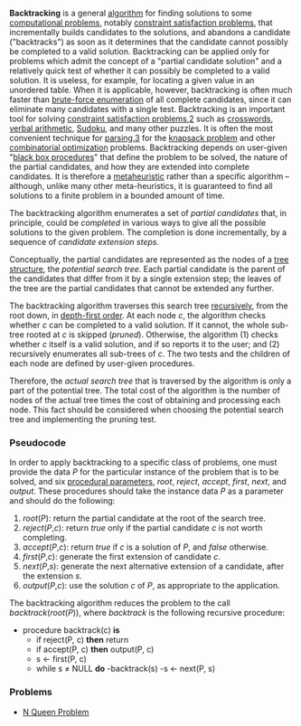 **Backtracking** is a general [algorithm](https://en.wikipedia.org/wiki/Algorithm "Algorithm") for finding solutions to some [computational problems](https://en.wikipedia.org/wiki/Computational_problem "Computational problem"), notably [constraint satisfaction problems](https://en.wikipedia.org/wiki/Constraint_satisfaction_problem "Constraint satisfaction problem"), that incrementally builds candidates to the solutions, and abandons a candidate ("backtracks") as soon as it determines that the candidate cannot possibly be completed to a valid solution.
Backtracking can be applied only for problems which admit the concept of a "partial candidate solution" and a relatively quick test of whether it can possibly be completed to a valid solution. It is useless, for example, for locating a given value in an unordered table. When it is applicable, however, backtracking is often much faster than [brute-force enumeration](https://en.wikipedia.org/wiki/Brute-force_search "Brute-force search") of all complete candidates, since it can eliminate many candidates with a single test.
Backtracking is an important tool for solving [constraint satisfaction problems](https://en.wikipedia.org/wiki/Constraint_satisfaction_problem "Constraint satisfaction problem"),[2](https://en.wikipedia.org/wiki/Backtracking#cite_note-BiereHeule2009-2) such as [crosswords](https://en.wikipedia.org/wiki/Crosswords "Crosswords"), [verbal arithmetic](https://en.wikipedia.org/wiki/Verbal_arithmetic "Verbal arithmetic"), [Sudoku](https://en.wikipedia.org/wiki/Algorithmics_of_sudoku "Algorithmics of sudoku"), and many other puzzles. It is often the most convenient technique for [parsing](https://en.wikipedia.org/wiki/Parsing "Parsing"),[3](https://en.wikipedia.org/wiki/Backtracking#cite_note-Watson2017-3) for the [knapsack problem](https://en.wikipedia.org/wiki/Knapsack_problem "Knapsack problem") and other [combinatorial optimization](https://en.wikipedia.org/wiki/Combinatorial_optimization "Combinatorial optimization") problems.
Backtracking depends on user-given "[black box procedures](https://en.wikipedia.org/wiki/Procedural_parameter "Procedural parameter")" that define the problem to be solved, the nature of the partial candidates, and how they are extended into complete candidates. It is therefore a [metaheuristic](https://en.wikipedia.org/wiki/Metaheuristic "Metaheuristic") rather than a specific algorithm – although, unlike many other meta-heuristics, it is guaranteed to find all solutions to a finite problem in a bounded amount of time.

The backtracking algorithm enumerates a set of _partial candidates_ that, in principle, could be _completed_ in various ways to give all the possible solutions to the given problem. The completion is done incrementally, by a sequence of _candidate extension steps._

Conceptually, the partial candidates are represented as the nodes of a [tree structure](https://en.wikipedia.org/wiki/Tree_structure "Tree structure"), the _potential search tree._ Each partial candidate is the parent of the candidates that differ from it by a single extension step; the leaves of the tree are the partial candidates that cannot be extended any further.

The backtracking algorithm traverses this search tree [recursively](https://en.wikipedia.org/wiki/Recursion_(computer_science) "Recursion (computer science)"), from the root down, in [depth-first order](https://en.wikipedia.org/wiki/Depth-first_search "Depth-first search"). At each node _c_, the algorithm checks whether _c_ can be completed to a valid solution. If it cannot, the whole sub-tree rooted at _c_ is skipped (_pruned_). Otherwise, the algorithm (1) checks whether _c_ itself is a valid solution, and if so reports it to the user; and (2) recursively enumerates all sub-trees of _c_. The two tests and the children of each node are defined by user-given procedures.

Therefore, the _actual search tree_ that is traversed by the algorithm is only a part of the potential tree. The total cost of the algorithm is the number of nodes of the actual tree times the cost of obtaining and processing each node. This fact should be considered when choosing the potential search tree and implementing the pruning test.

### Pseudocode

In order to apply backtracking to a specific class of problems, one must provide the data _P_ for the particular instance of the problem that is to be solved, and six [procedural parameters](https://en.wikipedia.org/wiki/Procedural_parameter "Procedural parameter"), _root_, _reject_, _accept_, _first_, _next_, and _output_. These procedures should take the instance data _P_ as a parameter and should do the following:

1.  _root_(_P_): return the partial candidate at the root of the search tree.
2.  _reject_(_P_,_c_): return _true_ only if the partial candidate _c_ is not worth completing.
3.  _accept_(_P_,_c_): return _true_ if _c_ is a solution of _P_, and _false_ otherwise.
4.  _first_(_P_,_c_): generate the first extension of candidate _c_.
5.  _next_(_P_,_s_): generate the next alternative extension of a candidate, after the extension _s_.
6.  _output_(_P_,_c_): use the solution _c_ of _P_, as appropriate to the application.

The backtracking algorithm reduces the problem to the call _backtrack_(_root_(_P_)), where _backtrack_ is the following recursive procedure:

- procedure backtrack(c) **is**
	- if reject(P, c) **then** return
	- if accept(P, c) **then** output(P, c)
	- s ← first(P, c)
	- while s ≠ NULL **do**
		-backtrack(s)
		-s ← next(P, s)
		
### Problems
- [N Queen Problem](https://leetcode.com/problems/n-queens/)